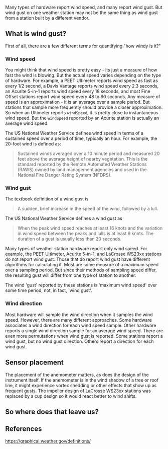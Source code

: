 Many types of hardware report wind speed, and many report wind gust.  But wind gust on one weather station may not be the same thing as wind gust from a station built by a different vendor.

## What is wind gust?

First of all, there are a few different terms for quantifying "how windy is it?"

### Wind speed

You might think that wind speed is pretty easy - its just a measure of how fast the wind is blowing.  But the actual speed varies depending on the type of hardware.  For example, a PEET Ultimeter reports wind speed as fast as every 1/2 second, a Davis Vantage reports wind speed every 2.3 seconds, an Acurite 5-in-1 reports wind speed every 18 seconds, and most Fine Offset stations report wind speed every 48 to 60 seconds.  Any measure of speed is an approximation - it is an average over a sample period.  But stations that sample more frequently should provide a closer approximation.  So when an Ultimeter reports `windSpeed`, it is pretty close to instantaneous wind speed.  But the `windSpeed` reported by an Acurite station is actually an average wind speed.

The US National Weather Service defines wind speed in terms of a sustained speed over a period of time, typically an hour.  For example, the 20-foot wind is defined as:

> Sustained winds averaged over a 10 minute period and measured 20 feet above the average height of nearby vegetation. This is the standard reported by the Remote Automated Weather Stations (RAWS) owned by land management agencies and used in the National Fire Danger Rating System (NFDRS).

### Wind gust

The textbook definition of a wind gust is

> A sudden, brief increase in the speed of the wind, followed by a lull.

The US National Weather Service defines a wind gust as

> When the peak wind speed reaches at least 16 knots and the variation in wind speed between the peaks and lulls is at least 9 knots. The duration of a gust is usually less than 20 seconds.

Many types of weather station hardware report only wind speed.  For example, the PEET Ultimeter, Acurite 5-in-1, and LaCrosse WS23xx stations do not report wind gust.  Those that do report wind gust have different algorithms for calculating it.  Most are some measure of a maximum speed over a sampling period.  But since their methods of sampling speed differ, the resulting gust will differ from one type of station to another.

The wind 'gust' reported by these stations is 'maximum wind speed' over some time period, not, in fact, 'wind gust'.

### Wind direction

Most hardware will sample the wind direction when it samples the wind speed.  However, there are many different approaches.  Some hardware associates a wind direction for each wind speed sample.  Other hardware reports a single wind direction sample for an average wind speed.  There are even more permutations when wind gust is reported.  Some stations report a wind gust, but no wind gust direction.  Others report a direction for each wind gust.

## Sensor placement

The placement of the anemometer matters, as does the design of the instrument itself.  If the anemometer is in the wind shadow of a tree or roof line, it might experience vortex shedding or other effects that show up as frequent gusts.  The impeller design of LaCrosse WS23xx stations was replaced by a cup design so it would react better to wind shifts.

## So where does that leave us?

## References

https://graphical.weather.gov/definitions/
